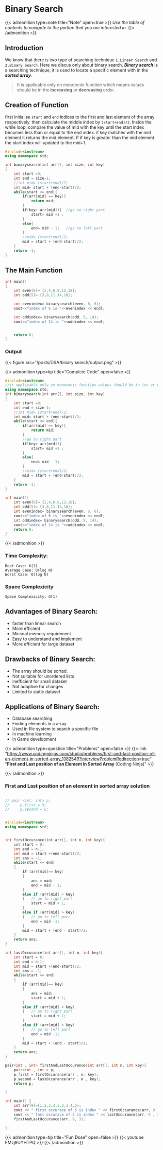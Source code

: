 # Binary Search



<!--more-->

{{< admonition type=note title="Note" open=true >}}
_Use the table of contents to navigate to the portion that you are interested in._
{{< /admonition >}}

## Introduction
We know that there is two type of searching technique `1.Linear Search` and `2.Binary Search`. Here we discus only about binary search.
***Binary search*** is a searching technique, it is used to locate a specific element with in the ***sorted array***. 
>It is applicable only on monotonic function which means values should be in the **increasing** or **decreasing** order.

## Creation of Function 
<!-- The given code snippet implements the binary search algorithm for finding a specific integer key within a sorted integer array 'arr'. It initializes 'start' and 'end' indices to the first and last elements of the array, respectively, and calculates the middle index 'mid'. Inside a while loop that continues as long as the 'start' index is less than or equal to the 'end' index, the code compares the value at index 'mid' with the given 'key'. If 'key' matches the element at 'mid', the function returns 'mid' as the index where 'key' is found. If 'key' is greater than the element at 'mid', the 'start' index is updated to 'mid + 1', effectively narrowing the search range to the right half. If 'key' is smaller, the 'end' index is updated to 'mid - 1', narrowing the search range to the left half. After each update to 'start' or 'end', 'mid' is recalculated as the average of 'start' and 'end'. If the loop concludes without finding 'key', the function returns -1 to indicate that the key is not present in the array. This binary search algorithm's efficiency lies in its ability to halve the search range with each iteration, resulting in a time complexity of O(log n), making it efficient for searching in large sorted arrays. -->


first initialise `start` and `end` indices to the first and last element of the array respectively. then calculate the middle index by `(start+end)/2`.
Inside the while loop, compare the value of mid with the key until the start index becomes less than or equal to the end index. if key matches with the mid element it returns the mid element. If if key is greater than the mid element the start index will updated to the mid+1.
```c++
#include<iostream> 
using namespace std;

int binarysearch(int arr[], int size, int key)
{
    int start =0;
    int end = size-1;
    //int mid= (start+end)/2;
    int mid= start + (end-start)/2;
    while(start <= end){
        if(arr[mid] == key){
            return mid;
        }
        if(key> arr[mid]){  //go to right part
            start= mid +1 ;
        }
        else{
            end= mid - 1;   //go to left part
        }
        //mid= (start+end)/2;
        mid = start + (end-start)/2;
    }
    return -1;
}
```

## The Main Function

```c++
int main()
{
    int even[6]= {2,4,6,8,12,18};
    int odd[5]= {3,8,11,14,16};

    int evenindex= binarysearch(even, 6, 6);
    cout<<"index of 6 is "<<evenindex << endl;

    int oddindex= binarysearch(odd, 5, 14);
    cout<<"index of 14 is "<<oddindex << endl;


    return 0;
}
```
### Output
{{< figure src="/posts/DSA/binary search/output.png" >}}

{{< admonition type=tip title="Complete Code" open=false >}}

```c++
#include<iostream> 
//it applicable only on monotonic function values should be in inc or dec order.
using namespace std;
int binarysearch(int arr[], int size, int key)
{
    int start =0;
    int end = size-1;
    //int mid= (start+end)/2;
    int mid= start + (end-start)/2;
    while(start <= end){
        if(arr[mid] == key){
            return mid;
        }
        //go to right part
        if(key> arr[mid]){
            start= mid +1 ;
        }
        else{
            end= mid - 1;
        }
        //mid= (start+end)/2;
        mid = start + (end-start)/2;
    }
    return -1;
}

int main(){
    int even[6]= {2,4,6,8,12,18};
    int odd[5]= {3,8,11,14,16};
    int evenindex= binarysearch(even, 6, 6);
    cout<<"index of 6 is "<<evenindex << endl;
    int oddindex= binarysearch(odd, 5, 14);
    cout<<"index of 14 is "<<oddindex << endl;
    return 0;
}  
```
{{< /admonition >}}

### Time Complexity: 
    Best Case: O(1)
    Average Case: O(log N)
    Worst Case: O(log N)

### Space Complexicity
    Space Complexicity: O(1)

## Advantages of Binary Search:
* faster than linear search
* More efficient
* Minimal memory requirement
* Easy to understand and implement
* More efficient for large dataset

## Drawbacks of Binary Search:
* The array should be sorted.
* Not suitable for unordered lists
* Inefficient for small dataset
* Not adaptive for changes
* Limited to static dataset

## Applications of Binary Search:
* Database searching
* Finding elements in a array
* Used in file system to search a specific file
* In machine learning
* In Game development



{{< admonition type=question title="Problems" open=false >}}
{{< link "https://www.codingninjas.com/studio/problems/first-and-last-position-of-an-element-in-sorted-array_1082549?interviewProblemRedirection=true" "**First and Last position of an Element in Sorted Array** (Coding Ninja)" >}}

{{< /admonition >}}

### First and Last position of an element in sorted array solution

```c++

// pair <int, int> p;
//     p.first = 5;
//     p.second = 6;


#include<iostream>
using namespace std;


int firstOccurance(int arr[], int n, int key){
    int start = 0;
    int end = n-1;
    int mid = start +(end-start)/2;
    int ans = -1;
    while(start <= end)
    {
        if (arr[mid]== key)
        {
            ans = mid;
            end = mid - 1;
        }
        else if (arr[mid] < key)
        {   // go to right part
            start = mid + 1;
        }
        else if (arr[mid] > key)
        {   // go to left part
            end = mid -1;
        }
        mid = start + (end - start)/2;
    }
    return ans;
}

int lastOccurance(int arr[], int n, int key){
    int start = 0;
    int end = n-1;
    int mid = start +(end-start)/2;
    int ans = -1;
    while(start <= end)
    {
        if (arr[mid]== key)
        {
            ans = mid;
            start = mid + 1;
        }
        else if (arr[mid] < key)
        {   // go to right part
            start = mid + 1;
        }
        else if (arr[mid] > key)
        {   // go to left part
            end = mid -1;
        }
        mid = start + (end - start)/2;
    }
    return ans;
}

pair<int , int> firstAndLastOccurance(int arr[], int n, int key){
    pair<int , int > p;
    p.first = firstOccurance(arr , n, key);
    p.second = lastOccurance(arr , n , key);
    return p;

}

int main() {
    int arr[9]={1,2,3,3,3,3,3,4,5};
    cout << " first occurace of 3 is index " << firstOccurance(arr, 9 , 3) << endl;
    cout << " last occurace of 3 is index " << lastOccurance(arr, 9 , 3) << endl;
    firstAndLastOccurance(arr, 9, 3);

}

```






{{< admonition type=tip title="Fun Dose" open=false >}}
{{< youtube FMzj9UYHTPQ >}}
{{< /admonition >}}


